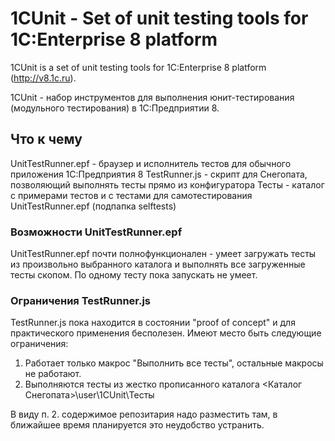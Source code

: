 # 1CUnit - Set of unit testing tools for 1C:Enterprise 8 platform

1CUnit is a set of unit testing tools for 1C:Enterprise 8 platform (http://v8.1c.ru).

1CUnit - набор инструментов для выполнения юнит-тестирования (модульного тестирования) в 1С:Предприятии 8.

## Что к чему

UnitTestRunner.epf - браузер и исполнитель тестов для обычного приложения 1С:Предприятия 8
TestRunner.js - скрипт для Снегопата, позволяющий выполнять тесты прямо из конфигуратора
Тесты - каталог с примерами тестов и с тестами для самотестирования UnitTestRunner.epf (подпапка selftests)

### Возможности UnitTestRunner.epf

UnitTestRunner.epf почти полнофункционален - умеет загружать тесты из произвольно выбранного каталога и выполнять все загруженные тесты скопом.
По одному тесту пока запускать не умеет.

### Ограничения TestRunner.js

TestRunner.js пока находится в состоянии "proof of concept" и для практического применения бесполезен.
Имеют место быть следующие ограничения:

1. Работает только макрос "Выполнить все тесты", остальные макросы не работают.
2. Выполняются тесты из жестко прописанного каталога <Каталог Снегопата>\user\1CUnit\Тесты

В виду п. 2. содержимое репозитария надо разместить там, в ближайшее время планируется это неудобство устранить.
